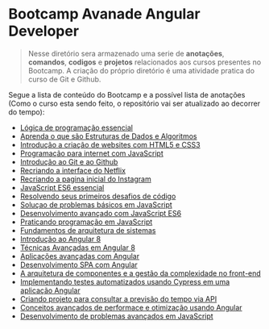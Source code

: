 # **Bootcamp Avanade Angular Developer**

> Nesse diretório sera armazenado uma serie de **anotações**, **comandos**, **codigos** e **projetos** relacionados aos cursos presentes no Bootcamp. A criação do próprio diretório é uma atividade pratica do curso de Git e Github.

Segue a lista de conteúdo do Bootcamp e a possível lista de anotações (Como o curso esta sendo feito, o repositório vai ser atualizado ao decorrer do tempo):

- [Lógica de programação essencial](https://github.com/OtavioKoike/DIO-Bootcamp-Avanade-Angular-Developer/tree/master/Anota%C3%A7%C3%B5es/Logica-de-Programacao)
- [Aprenda o que são Estruturas de Dados e Algoritmos](https://github.com/OtavioKoike/DIO-Bootcamp-Inter-Java-Developer/tree/master/Anota%C3%A7%C3%B5es/Estrutura-de-Dados)
- [Introdução a criação de websites com HTML5 e CSS3](https://github.com/OtavioKoike/DIO-Bootcamp-Avanade-Angular-Developer/tree/master/Anota%C3%A7%C3%B5es/Html-Css)
- [Programação para internet com JavaScript](https://github.com/OtavioKoike/DIO-Bootcamp-Avanade-Angular-Developer/tree/master/Anota%C3%A7%C3%B5es/JavaScript)
- [Introdução ao Git e ao Github](https://github.com/OtavioKoike/DIO-Bootcamp-Inter-Java-Developer/tree/master/Anota%C3%A7%C3%B5es/Git)
- [Recriando a interface do Netflix]()
- [Recriando a pagina inicial do Instagram]()
- [JavaScript ES6 essencial]()
- [Resolvendo seus primeiros desafios de código]()
- [Soluçao de problemas básicos em JavaScript]()
- [Desenvolvimento avançado com JavaScript ES6]()
- [Praticando programação em JavaScript]()
- [Fundamentos de arquitetura de sistemas]()
- [Introdução ao Angular 8]()
- [Técnicas Avançadas em Angular 8]()
- [Aplicações avançadas com Angular]()
- [Desenvolvimento SPA com Angular]()
- [A arquitetura de componentes e a gestão da complexidade no front-end]()
- [Implementando testes automatizados usando Cypress em uma aplicação Angular]()
- [Criando projeto para consultar a previsão do tempo via API]()
- [Conceitos avançados de performace e otimização usando Angular]()
- [Desenvolvimento de problemas avançados em JavaScript]()
